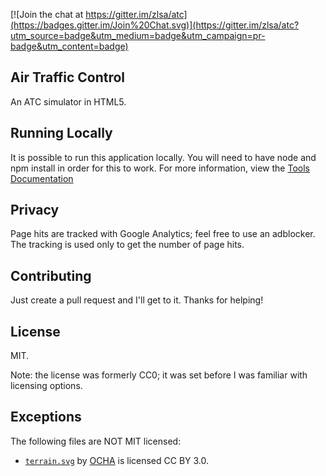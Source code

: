 [![Join the chat at https://gitter.im/zlsa/atc](https://badges.gitter.im/Join%20Chat.svg)](https://gitter.im/zlsa/atc?utm_source=badge&utm_medium=badge&utm_campaign=pr-badge&utm_content=badge)
## Air Traffic Control

An ATC simulator in HTML5.

## Running Locally
It is possible to run this application locally.  You will need to have node and npm install in order for this to work.  For more information, view the [Tools Documentation](tools/README.md)

## Privacy

Page hits are tracked with Google Analytics; feel free to use an
adblocker. The tracking is used only to get the number of page hits.

## Contributing

Just create a pull request and I'll get to it. Thanks for helping!
## License

MIT.

Note: the license was formerly CC0; it was set before I was familiar with licensing options.

## Exceptions

The following files are NOT MIT licensed:

* [`terrain.svg`](http://www.flaticon.com/free-icon/mountain-summit_27798) by [OCHA](http://www.flaticon.com/authors/ocha) is licensed CC BY 3.0.

<!--

## Donate

bitcoin: 1PLsixE3eYPL86VJJEV3t1E6LTVvmVHoe3

-->
